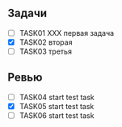 ## Задачи

- [ ] TASK01 XXX первая задача
- [x] TASK02 вторая
- [ ] TASK03 третья

## Ревью

- [ ] TASK04 start test task
- [x] TASK05 start test task
- [ ] TASK06 start test task
